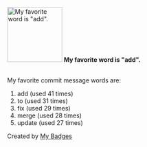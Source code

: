 <img src="https://github.com/my-badges/my-badges/blob/master/src/all-badges/favorite-word/favorite-word.png?raw=true" alt="My favorite word is &quot;add&quot;." title="My favorite word is &quot;add&quot;." width="128">
<strong>My favorite word is &quot;add&quot;.</strong>
<br><br>

My favorite commit message words are:

1. add (used 41 times)
2. to (used 31 times)
3. fix (used 29 times)
4. merge (used 28 times)
5. update (used 27 times)


Created by <a href="https://github.com/my-badges/my-badges">My Badges</a>